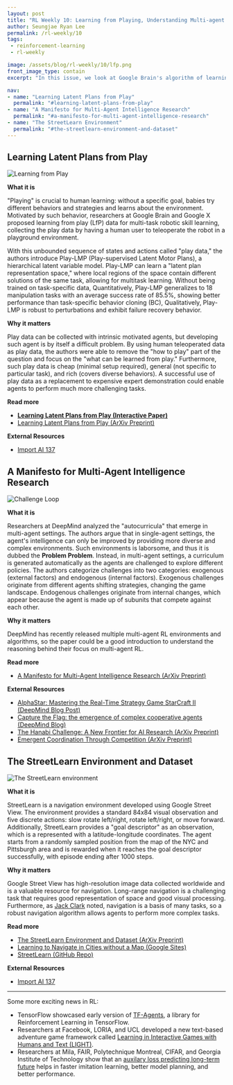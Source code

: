 ```yaml
---
layout: post
title: "RL Weekly 10: Learning from Playing, Understanding Multi-agent Intelligence, and Navigating in Google Street View"
author: Seungjae Ryan Lee
permalink: /rl-weekly/10
tags:
 - reinforcement-learning
 - rl-weekly

image: /assets/blog/rl-weekly/10/lfp.png
front_image_type: contain
excerpt: "In this issue, we look at Google Brain's algorithm of learning by playing, DeepMind's thoughts on multi-agent intelligence, and DeepMind's new navigation environment using Google Street View data."

nav:
- name: "Learning Latent Plans from Play"
  permalink: "#learning-latent-plans-from-play"
- name: "A Manifesto for Multi-Agent Intelligence Research"
  permalink: "#a-manifesto-for-multi-agent-intelligence-research"
- name: "The StreetLearn Environment"
  permalink: "#the-streetlearn-environment-and-dataset"
---
```




## Learning Latent Plans from Play

<div class="w80" style="margin: 10px auto;">
  <img src="{{ absolute_url }}/assets/blog/rl-weekly/10/lfp.gif" alt="Learning from Play">
</div>

**What it is**

"Playing" is crucial to human learning: without a specific goal, babies try different behaviors and strategies and learns about the environment. Motivated by such behavior, researchers at Google Brain and Google X proposed learning from play (LfP) data for multi-task robotic skill learning, collecting the play data by having a human user to teleoperate the robot in a playground environment.

With this unbounded sequence of states and actions called "play data," the authors introduce Play-LMP (Play-supervised Latent Motor Plans), a hierarchical latent variable model. Play-LMP can learn a "latent plan representation space," where local regions of the space contain different solutions of the same task, allowing for multitask learning. Without being trained on task-specific data, Quantitatively, Play-LMP generalizes to 18 manipulation tasks with an average success rate of 85.5%, showing better performance than task-specific behavior cloning (BC), Qualitatively, Play-LMP is robust to perturbations and exhibit failure recovery behavior.

**Why it matters**

Play data can be collected with intrinsic motivated agents, but developing such agent is by itself a difficult problem. By using human teleoperated data as play data, the authors were able to remove the "how to play" part of the question and focus on the "what can be learned from play." Furthermore, such play data is cheap (minimal setup required), general (not specific to particular task), and rich (covers diverse behaviors). A successful use of play data as a replacement to expensive expert demonstration could enable agents to perform much more challenging tasks.

**Read more**

- [**Learning Latent Plans from Play (Interactive Paper)**](https://learning-from-play.github.io/)
- [Learning Latent Plans from Play (ArXiv Preprint)](https://arxiv.org/abs/1903.01973)

**External Resources**

- [Import AI 137](https://jack-clark.net/2019/03/11/import-ai-137-deepmind-uses-google-streetlearn-to-learn-to-navigate-cities-neurocuts-learns-decent-packet-classification-plus-a-490k-labelled-image-dataset/)


## A Manifesto for Multi-Agent Intelligence Research

<div class="w80" style="margin: 10px auto;">
  <img src="{{ absolute_url }}/assets/blog/rl-weekly/10/multiagent.png" alt="Challenge Loop">
</div>

**What it is**

Researchers at DeepMind analyzed the "autocurricula" that emerge in multi-agent settings. The authors argue that in single-agent settings, the agent's intelligence can only be improved by providing more diverse and complex environments. Such environments is laborsome, and thus it is dubbed the **Problem Problem**. Instead, in multi-agent settings, a curriculum is generated automatically as the agents are challenged to explore different policies. The authors categorize challenges into two categories: exogenous (external factors) and endogenous (internal factors). Exogenous challenges originate from different agents shifting strategies, changing the game landscape. Endogenous challenges originate from internal changes, which appear because the agent is made up of subunits that compete against each other.


**Why it matters**

DeepMind has recently released multiple multi-agent RL environments and algorithms, so the paper could be a good introduction to understand the reasoning behind their focus on multi-agent RL.

**Read more**

- [A Manifesto for Multi-Agent Intelligence Research (ArXiv Preprint)](https://arxiv.org/abs/1903.00742)

**External Resources**

- [AlphaStar: Mastering the Real-Time Strategy Game StarCraft II (DeepMind Blog Post)](https://deepmind.com/blog/alphastar-mastering-real-time-strategy-game-starcraft-ii/)
- [Capture the Flag: the emergence of complex cooperative agents (DeepMind Blog)](https://deepmind.com/blog/capture-the-flag/)
- [The Hanabi Challenge: A New Frontier for AI Research (ArXiv Preprint)](https://arxiv.org/abs/1902.00506)
- [Emergent Coordination Through Competition (ArXiv Preprint)](https://arxiv.org/abs/1902.07151)

## The StreetLearn Environment and Dataset

<div class="w80" style="margin: 10px auto;">
  <img src="{{ absolute_url }}/assets/blog/rl-weekly/10/streetlearn.png" alt="The StreetLearn environment">
</div>

**What it is**

StreetLearn is a navigation environment developed using Google Street View. The environment provides a standard 84x84 visual observation and five discrete actions: slow rotate left/right, rotate left/right, or move forward. Additionally, StreetLearn provides a "goal descriptor" as an observation, which is a represented with a latitude-longitude coordinates. The agent starts from a randomly sampled position from the map of the NYC and Pittsburgh area and is rewarded when it reaches the goal descriptor successfully, with episode ending after 1000 steps.

**Why it matters**

Google Street View has high-resolution image data collected worldwide and is a valuable resource for navigation. Long-range navigation is a challenging task that requires good representation of space and good visual processing. Furthermore, as [Jack Clark](https://jack-clark.net/2019/03/11/import-ai-137-deepmind-uses-google-streetlearn-to-learn-to-navigate-cities-neurocuts-learns-decent-packet-classification-plus-a-490k-labelled-image-dataset/) noted, navigation is a basis of many tasks, so a robust navigation algorithm allows agents to perform more complex tasks.

**Read more**

- [The StreetLearn Environment and Dataset (ArXiv Preprint)](https://arxiv.org/abs/1903.01292)
- [Learning to Navigate in Cities without a Map (Google Sites)](https://sites.google.com/view/streetlearn/)
- [StreetLearn (GitHub Repo)](https://github.com/deepmind/streetlearn)

**External Resources**

- [Import AI 137](https://jack-clark.net/2019/03/11/import-ai-137-deepmind-uses-google-streetlearn-to-learn-to-navigate-cities-neurocuts-learns-decent-packet-classification-plus-a-490k-labelled-image-dataset/)

---

Some more exciting news in RL:

- TensorFlow showcased early version of [TF-Agents](https://github.com/tensorflow/agents), a library for Reinforcement Learning in TensorFlow.
- Researchers at Facebook, LORIA, and UCL developed a new text-based adventure game framework called [Learning in Interactive Games with Humans and Text (LIGHT)](https://arxiv.org/abs/1903.03094).
- Researchers at Mila, FAIR, Polytechnique Montreal, CIFAR, and Georgia Institute of Technology show that an [auxilary loss predicting long-term future](https://arxiv.org/abs/1903.01599) helps in faster imitation learning, better model planning, and better performance.
